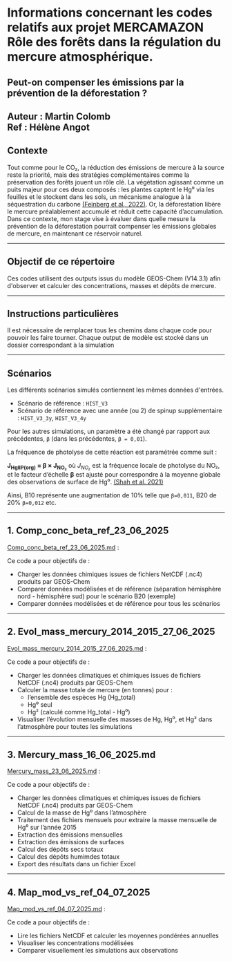 # Informations concernant les codes relatifs aux projet MERCAMAZON Rôle des forêts dans la régulation du mercure atmosphérique.
## Peut-on compenser les émissions par la prévention de la déforestation ?

**Auteur :** Martin Colomb  
**Ref :** Hélène Angot  
---
## Contexte

Tout comme pour le CO₂, la réduction des émissions de mercure à la source reste la priorité, mais des stratégies complémentaires comme la préservation des forêts jouent un rôle clé. La végétation agissant comme un puits majeur pour ces deux composés : les plantes captent le Hg⁰ via les feuilles et le stockent dans les sols, un mécanisme analogue à la séquestration du carbone [(Feinberg et al., 2022)](https://pubs.rsc.org/en/content/articlelanding/2022/em/d2em00032f). Or, la déforestation libère le mercure préalablement accumulé et réduit cette capacité d’accumulation. Dans ce contexte, mon stage vise à évaluer dans quelle mesure la prévention de la déforestation pourrait compenser les émissions globales de mercure, en maintenant ce réservoir naturel.

---
## Objectif de ce répertoire

Ces codes utilisent des outputs issus du modèle GEOS-Chem (V14.3.1) afin d'observer et calculer des concentrations, masses et dépôts de mercure.

---
## Instructions particulières

Il est nécessaire de remplacer tous les chemins dans chaque code pour pouvoir les faire tourner. Chaque output de modèle est stocké dans un dossier correspondant à la simulation


---
## Scénarios

Les différents scénarios simulés contiennent les mêmes données d'entrées.
- Scénario de référence : `HIST_V3`
- Scénario de référence avec une année (ou 2) de spinup supplémentaire : `HIST_V3_3y`,  `HIST_V3_4y`

Pour les autres simulations, un paramètre a été changé par rapport aux précédentes, `β` (dans les précédentes, `β = 0,01`).

La fréquence de photolyse de cette réaction est paramétrée comme suit :

**J<sub>HgIIP(org)</sub> = β × J<sub>NO₂</sub>**
où  *J<sub>NO₂</sub>* est la fréquence locale de photolyse du NO₂, et le facteur d’échelle **β** est ajusté pour correspondre à la moyenne globale des observations de surface de Hg⁰.
[(Shah et al. 2021)](https://pubs.acs.org/doi/pdf/10.1021/acs.est.1c03160)

Ainsi, B10 représente une augmentation de 10% telle que `β=0,011`, B20 de 20% `β=0,012` etc.

---


## 1. Comp_conc_beta_ref_23_06_2025
[Comp_conc_beta_ref_23_06_2025.md](Comp_conc_beta_ref_23_06_2025/Comp_conc_beta_ref_23_06_2025.md) : 

Ce code a pour objectifs de :
- Charger les données chimiques issues de fichiers NetCDF (.nc4) produits par GEOS-Chem
- Comparer données modélisées et de référence (séparation hémisphère nord - hémisphère sud) pour le scénario B20 (exemple)
- Comparer données modélisées et de référence pour tous les scénarios


---

## 2. Evol_mass_mercury_2014_2015_27_06_2025
[Evol_mass_mercury_2014_2015_27_06_2025.md](Evol_mass_mercury_2014_2015_27_06_2025/Evol_mass_mercury_2014_2015_27_06_2025.md) : 

Ce code a pour objectifs de :
- Charger les données climatiques et chimiques issues de fichiers NetCDF (.nc4) produits par GEOS-Chem
- Calculer la masse totale de mercure (en tonnes) pour :
  - l’ensemble des espèces Hg (Hg_total)
  - Hg⁰ seul
  - Hg² (calculé comme Hg_total - Hg⁰)
- Visualiser l’évolution mensuelle des masses de Hg, Hg⁰, et Hg² dans l’atmosphère pour toutes les simulations


---

## 3. Mercury_mass_16_06_2025.md
[Mercury_mass_23_06_2025.md](Mercury_mass_23_06_2025/Mercury_mass_23_06_2025.md) : 

Ce code a pour objectifs de :
- Charger les données climatiques et chimiques issues de fichiers NetCDF (.nc4) produits par GEOS-Chem
- Calcul de la masse de Hg⁰ dans l’atmosphère
- Traitement des fichiers mensuels pour extraire la masse mensuelle de Hg⁰ sur l’année 2015
- Extraction des émissions mensuelles
- Extraction des émissions de surfaces
- Calcul des dépôts secs totaux
- Calcul des dépôts humimdes totaux
- Export des résultats dans un fichier Excel 


---

## 4. Map_mod_vs_ref_04_07_2025
[Map_mod_vs_ref_04_07_2025.md](Map_mod_vs_ref_04_07_2025/Map_mod_vs_ref_04_07_2025.md) : 

Ce code a pour objectifs de :
- Lire les fichiers NetCDF et calculer les moyennes pondérées annuelles
- Visualiser les concentrations modélisées
- Comparer visuellement les simulations aux observations


